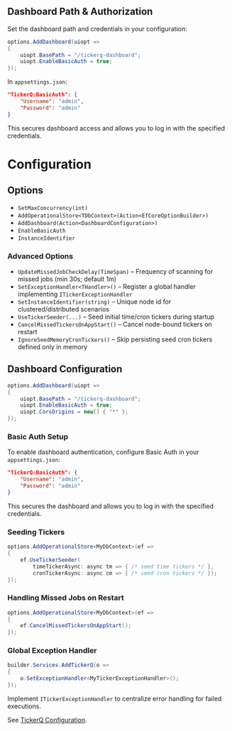 ## Dashboard Path & Authorization

Set the dashboard path and credentials in your configuration:

```csharp
options.AddDashboard(uiopt =>
{
    uiopt.BasePath = "/tickerq-dashboard";
    uiopt.EnableBasicAuth = true;
});
```

In `appsettings.json`:
```json
"TickerQ:BasicAuth": {
    "Username": "admin",
    "Password": "admin"
}
```

This secures dashboard access and allows you to log in with the specified credentials.
# Configuration

## Options
- `SetMaxConcurrency(int)`
- `AddOperationalStore<TDbContext>(Action<EfCoreOptionBuilder>)`
- `AddDashboard(Action<DashboardConfiguration>)`
- `EnableBasicAuth`
- `InstanceIdentifier`

### Advanced Options
- `UpdateMissedJobCheckDelay(TimeSpan)` – Frequency of scanning for missed jobs (min 30s; default 1m)
- `SetExceptionHandler<THandler>()` – Register a global handler implementing `ITickerExceptionHandler`
- `SetInstanceIdentifier(string)` – Unique node id for clustered/distributed scenarios
- `UseTickerSeeder(...)` – Seed initial time/cron tickers during startup
- `CancelMissedTickersOnAppStart()` – Cancel node-bound tickers on restart
- `IgnoreSeedMemoryCronTickers()` – Skip persisting seed cron tickers defined only in memory

## Dashboard Configuration
```csharp
options.AddDashboard(uiopt =>
{
    uiopt.BasePath = "/tickerq-dashboard";
    uiopt.EnableBasicAuth = true;
    uiopt.CorsOrigins = new[] { "*" };
});
```

### Basic Auth Setup

To enable dashboard authentication, configure Basic Auth in your `appsettings.json`:

```json
"TickerQ:BasicAuth": {
    "Username": "admin",
    "Password": "admin"
}
```

This secures the dashboard and allows you to log in with the specified credentials.

### Seeding Tickers
```csharp
options.AddOperationalStore<MyDbContext>(ef =>
{
    ef.UseTickerSeeder(
        timeTickerAsync: async tm => { /* seed time tickers */ },
        cronTickerAsync: async cm => { /* seed cron tickers */ });
});
```

### Handling Missed Jobs on Restart
```csharp
options.AddOperationalStore<MyDbContext>(ef =>
{
    ef.CancelMissedTickersOnAppStart();
});
```

### Global Exception Handler
```csharp
builder.Services.AddTickerQ(o =>
{
    o.SetExceptionHandler<MyTickerExceptionHandler>();
});
```
Implement `ITickerExceptionHandler` to centralize error handling for failed executions.

See [TickerQ Configuration](https://tickerq.arcenox.com/intro/configuration.html).

